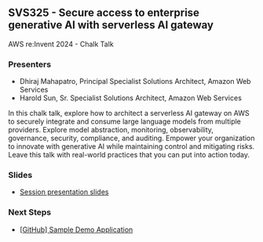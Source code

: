 ## SVS325 - Secure access to enterprise generative AI with serverless AI gateway
AWS re:Invent 2024 - Chalk Talk

### Presenters
 - Dhiraj Mahapatro, Principal Specialist Solutions Architect, Amazon Web Services
 - Harold Sun, Sr. Specialist Solutions Architect, Amazon Web Services

In this chalk talk, explore how to architect a serverless AI gateway on AWS to securely integrate and consume large language models from multiple providers. Explore model abstraction, monitoring, observability, governance, security, compliance, and auditing. Empower your organization to innovate with generative AI while maintaining control and mitigating risks. Leave this talk with real-world practices that you can put into action today.

### Slides
 - [Session presentation slides](TBD)

### Next Steps
 - [[GitHub] Sample Demo Application](TBD)
